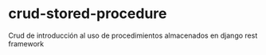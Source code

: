 # crud-stored-procedure
Crud de introducción al uso de procedimientos almacenados en django rest framework
